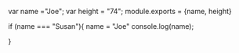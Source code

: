 var name ="Joe";
var height = "74";
module.exports = {name, height}

if (name === "Susan"){
name = "Joe"
console.log(name);

}